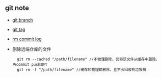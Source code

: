 ## git note
- [git branch](branch.md)
- [git tag](tag.md)
- [rm commit log](rm-commit-log.md)
- 删除远端仓库的文件

		git rm --cached "/path/filename" //不物理删除，仅将该文件从缓存中删除，再commit push即可
		git rm -f "/path/filename" //缓存和物理都删除，且不会回收到垃圾桶